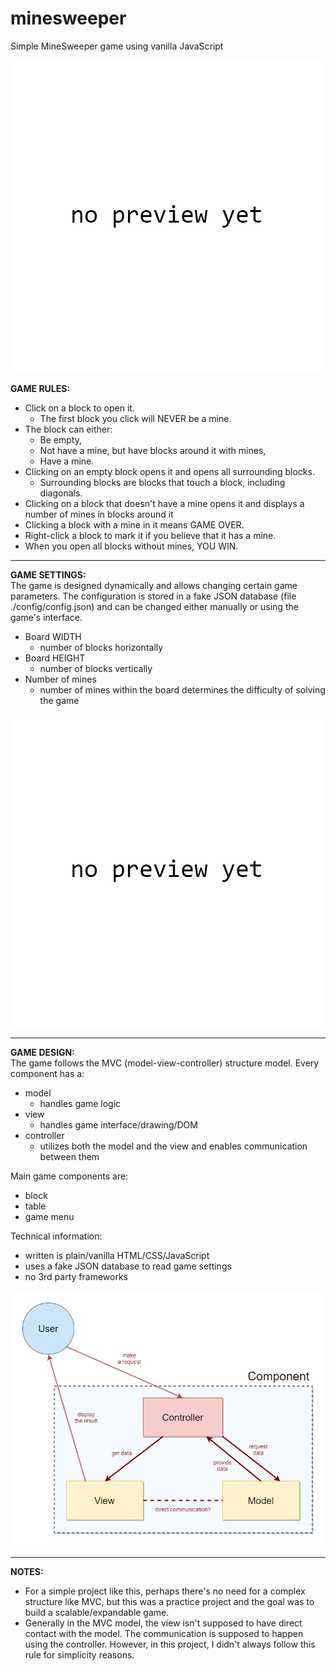 # minesweeper
 Simple MineSweeper game using vanilla JavaScript

![Game preview](./previews/gamePreview.png)

<b>GAME RULES:</b>
* Click on a block to open it.
    * The first block you click will NEVER be a mine.
* The block can either:
    * Be empty,
    * Not have a mine, but have blocks around it with mines,
    * Have a mine.
* Clicking on an empty block opens it and opens all surrounding blocks.
    * Surrounding blocks are blocks that touch a block, including diagonals.
* Clicking on a block that doesn't have a mine opens it and displays a number of mines in blocks around it
* Clicking a block with a mine in it means GAME OVER.
* Right-click a block to mark it if you believe that it has a mine.
* When you open all blocks without mines, YOU WIN.
_______________________________________________________________________________________________________________

<b>GAME SETTINGS:</b></br>
The game is designed dynamically and allows changing certain game parameters.
The configuration is stored in a fake JSON database (file ./config/config.json)
and can be changed either manually or using the game's interface.

* Board WIDTH
    * number of blocks horizontally
* Board HEIGHT
    * number of blocks vertically
* Number of mines
    * number of mines within the board determines the difficulty of solving the game
    
![Game settings preview](./previews/gameSettings.png)
_______________________________________________________________________________________________________________

<b>GAME DESIGN:</b></br>
The game follows the MVC (model-view-controller) structure model.
Every component has a:
* model
    * handles game logic
* view
    * handles game interface/drawing/DOM
* controller
    * utilizes both the model and the view and enables communication between them

Main game components are:
  * block
  * table
  * game menu

Technical information:
  * written is plain/vanilla HTML/CSS/JavaScript
  * uses a fake JSON database to read game settings
  * no 3rd party frameworks
  
![Game design diagram](./previews/gameDesign.png)
_______________________________________________________________________________________________________________

<b>NOTES:</b>
  * For a simple project like this, perhaps there's no need for a complex structure like MVC,
but this was a practice project and the goal was to build a scalable/expandable game.
  * Generally in the MVC model, the view isn't supposed to have direct contact with the model.
The communication is supposed to happen using the controller. However, in this project,
I didn't always follow this rule for simplicity reasons.